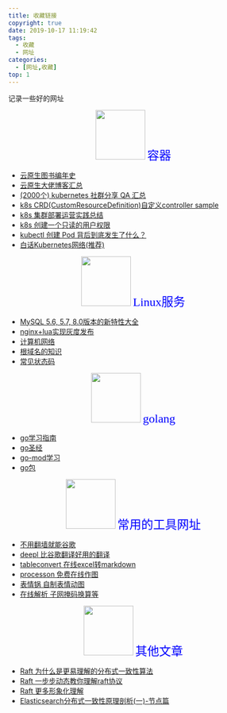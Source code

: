 ```yaml
---
title: 收藏链接
copyright: true
date: 2019-10-17 11:19:42
tags:
  - 收藏
  - 网址
categories:
  - [网址,收藏]
top: 1
---
```

记录一些好的网址
<!-- more -->
   
<center>
<img src="//zhangzw001.github.io/images/dockerniu.jpeg" width = "100" height = "100" style="border: 0"/>
<font color="blue" face="黑体" size=5> 容器 </font>
</center>

- [云原生图书编年史](https://jimmysong.io/cloud-native/memo/books/)
- [云原生大佬博客汇总](https://zhangzw001.github.io/2019/10/12/13-%E4%BA%91%E5%8E%9F%E7%94%9F%E5%8D%9A%E5%AE%A2%E6%B1%87%E6%80%BB/)
- [(2000个) kubernetes 社群分享 QA 汇总](https://muzi502.github.io/archives/kubernetes-QA.html)
- [k8s CRD(CustomResourceDefinition)自定义controller sample](https://github.com/kubernetes/sample-controller/blob/master/README.md)
- [k8s 集群部署运营实践总结](https://jeremy-xu.oschina.io/2019/11/kubernetes%E9%9B%86%E7%BE%A4%E9%83%A8%E7%BD%B2%E8%BF%90%E8%90%A5%E5%AE%9E%E8%B7%B5%E6%80%BB%E7%BB%93/)
- [k8s 创建一个只读的用户权限](http://www.huilog.com/?p=1173)
- [kubectl 创建 Pod 背后到底发生了什么？](https://fuckcloudnative.io/posts/what-happens-when-k8s/)
- [白话Kubernetes网络(推荐)](https://juejin.im/entry/599d33ad6fb9a0247804d430)



<center>
<img src="//zhangzw001.github.io/images/dockerniu.jpeg" width = "100" height = "100" style="border: 0"/>
<font color="blue" face="黑体" size=5> Linux服务 </font>
</center>

- [MySQL 5.6, 5.7, 8.0版本的新特性大全](https://www.linuxidc.com/Linux/2019-09/160664.htm)
- [nginx+lua实现灰度发布](https://i4t.com/4070.html)
- [计算机网络](https://github.com/CavsZhouyou/Front-End-Interview-Notebook/blob/master/%E8%AE%A1%E7%AE%97%E6%9C%BA%E7%BD%91%E7%BB%9C/%E8%AE%A1%E7%AE%97%E6%9C%BA%E7%BD%91%E7%BB%9C.md)
- [根域名的知识](http://www.ruanyifeng.com/blog/2018/05/root-domain.html)
- [常见状态码](https://developer.qiniu.com/fusion/kb/1425/the-http-status-code-books)

<center>
<img src="//zhangzw001.github.io/images/dockerniu.jpeg" width = "100" height = "100" style="border: 0"/>
<font color="blue" face="黑体" size=5> golang </font>
</center>


- [go学习指南](https://www.zhihu.com/question/30461290)
- [go圣经](http://shouce.jb51.net/gopl-zh/)
- [go-mod学习](https://zhangguanzhang.github.io/2020/03/10/go-mod-base-use/)
- [go包](https://godoc.org/)


<center>
<img src="//zhangzw001.github.io/images/dockerniu.jpeg" width = "100" height = "100" style="border: 0"/>
<font color="blue" face="黑体" size=5> 常用的工具网址 </font>
</center>

- [不用翻墙就能谷歌](https://google.fuckcloudnative.io/)
- [deepl 比谷歌翻译好用的翻译](https://www.deepl.com/translator)
- [tableconvert 在线excel转markdown](https://tableconvert.com/)
- [processon 免费在线作图](https://www.processon.com/;jsessionid=F837B3EA415204DD1285A90441329673.jvm1)
- [表情锅 自制表情动图](https://app.xuty.tk/static/app/index.html)
- [在线解析 子网掩码换算等](https://www.sojson.com/convert/subnetmask.html)



<center>
<img src="//zhangzw001.github.io/images/dockerniu.jpeg" width = "100" height = "100" style="border: 0"/>
<font color="blue" face="黑体" size=5> 其他文章 </font>
</center>

- [Raft 为什么是更易理解的分布式一致性算法](https://www.cnblogs.com/mindwind/p/5231986.html)
- [Raft 一步步动态教你理解raft协议](http://thesecretlivesofdata.com/raft/)
- [Raft 更多形象化理解](https://raft.github.io/)
- [Elasticsearch分布式一致性原理剖析(一)-节点篇](https://zhuanlan.zhihu.com/p/34858035)
